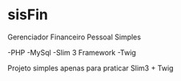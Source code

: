 # sisFin
Gerenciador Financeiro Pessoal Simples

-PHP
-MySql
-Slim 3 Framework
-Twig

Projeto simples apenas para praticar Slim3 + Twig
